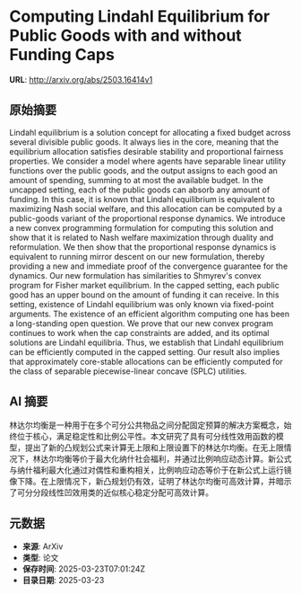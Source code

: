 # Computing Lindahl Equilibrium for Public Goods with and without Funding Caps

**URL**: http://arxiv.org/abs/2503.16414v1

## 原始摘要

Lindahl equilibrium is a solution concept for allocating a fixed budget
across several divisible public goods. It always lies in the core, meaning that
the equilibrium allocation satisfies desirable stability and proportional
fairness properties. We consider a model where agents have separable linear
utility functions over the public goods, and the output assigns to each good an
amount of spending, summing to at most the available budget.
  In the uncapped setting, each of the public goods can absorb any amount of
funding. In this case, it is known that Lindahl equilibrium is equivalent to
maximizing Nash social welfare, and this allocation can be computed by a
public-goods variant of the proportional response dynamics. We introduce a new
convex programming formulation for computing this solution and show that it is
related to Nash welfare maximization through duality and reformulation. We then
show that the proportional response dynamics is equivalent to running mirror
descent on our new formulation, thereby providing a new and immediate proof of
the convergence guarantee for the dynamics. Our new formulation has
similarities to Shmyrev's convex program for Fisher market equilibrium.
  In the capped setting, each public good has an upper bound on the amount of
funding it can receive. In this setting, existence of Lindahl equilibrium was
only known via fixed-point arguments. The existence of an efficient algorithm
computing one has been a long-standing open question. We prove that our new
convex program continues to work when the cap constraints are added, and its
optimal solutions are Lindahl equilibria. Thus, we establish that Lindahl
equilibrium can be efficiently computed in the capped setting. Our result also
implies that approximately core-stable allocations can be efficiently computed
for the class of separable piecewise-linear concave (SPLC) utilities.


## AI 摘要

林达尔均衡是一种用于在多个可分公共物品之间分配固定预算的解决方案概念，始终位于核心，满足稳定性和比例公平性。本文研究了具有可分线性效用函数的模型，提出了新的凸规划公式来计算无上限和上限设置下的林达尔均衡。在无上限情况下，林达尔均衡等价于最大化纳什社会福利，并通过比例响应动态计算。新公式与纳什福利最大化通过对偶性和重构相关，比例响应动态等价于在新公式上运行镜像下降。在上限情况下，新凸规划仍有效，证明了林达尔均衡可高效计算，并暗示了可分分段线性凹效用类的近似核心稳定分配可高效计算。

## 元数据

- **来源**: ArXiv
- **类型**: 论文
- **保存时间**: 2025-03-23T07:01:24Z
- **目录日期**: 2025-03-23
